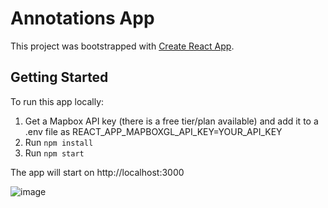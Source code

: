 # Annotations App

This project was bootstrapped with [Create React App](https://github.com/facebook/create-react-app).

## Getting Started
To run this app locally:
1. Get a Mapbox API key (there is a free tier/plan available) and add it to a .env file as REACT_APP_MAPBOXGL_API_KEY=YOUR_API_KEY
1. Run `npm install`
1. Run `npm start`

The app will start on http://localhost:3000

![image](https://github.com/laujonat/rtk-mapbox-example/assets/3301828/484c0480-c74b-421d-90bb-5dca9aefbc71)


